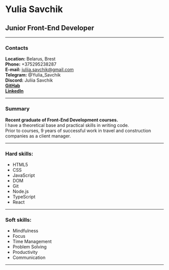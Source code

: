# Yulia Savchik  
## Junior Front-End Developer  
*** 

### Contacts  
**Location:** Belarus, Brest    
**Phone:** +375295238287   
**E-mail:** juliia.savchik@gmail.com    
**Telegram:** @Yulia_Savchik  
**Discord:** Juliia Savchik  
[**GitHab**](https://github.com/YuliaSavchik)  
[**LinkedIn**](https://www.linkedin.com/in/juliia-savchik)  

___  

### Summary  
**Recent graduate of Front-End Development courses.**  
I have a theoretical base and practical skills in writing code.  
Prior to courses, 9 years of successful work in travel and construction companies as a client manager.  
___  

### Hard skills:    
* HTML5  
* CSS  
* JavaScript  
* DOM  
* Git  
* Node.js
* TypeScript
* React
___  

### Soft skills:    
* Mindfulness  
* Focus  
* Time Management  
* Problem Solving  
* Productivity  
* Communication  
___    